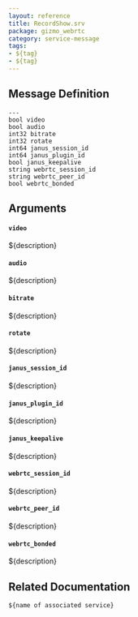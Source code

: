 ```yaml
---
layout: reference
title: RecordShow.srv
package: gizmo_webrtc
category: service-message
tags: 
- ${tag}
- ${tag} 
---
```


## Message Definition
```
---
bool video
bool audio
int32 bitrate 
int32 rotate
int64 janus_session_id
int64 janus_plugin_id
bool janus_keepalive
string webrtc_session_id
string webrtc_peer_id
bool webrtc_bonded
```

## Arguments
#### `video`
${description}

#### `audio`
${description}

#### `bitrate`
${description}

#### `rotate`
${description}

#### `janus_session_id`
${description}

#### `janus_plugin_id`
${description}

#### `janus_keepalive`
${description}

#### `webrtc_session_id`
${description}

#### `webrtc_peer_id`
${description}

#### `webrtc_bonded`
${description}

## Related Documentation
``${name of associated service}``  
